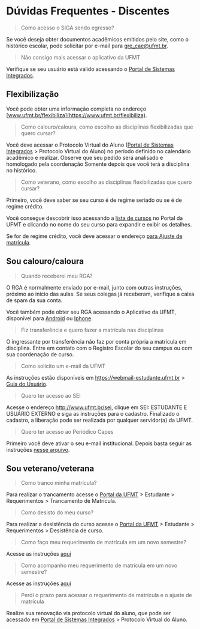 # Dúvidas Frequentes - Discentes

> Como acesso o SIGA sendo egresso?

Se você deseja obter documentos acadêmicos emitidos pelo site, como o histórico escolar, pode solicitar por e-mail para <gre_cae@ufmt.br>.

> Não consigo mais acessar o aplicativo da UFMT

Verifique se seu usuário está valido acessando o [Portal de Sistemas Integrados](https://sistemas.ufmt.br/ufmt.portalsistemas).

## Flexibilização

Você pode obter uma informação completa no endereço [www.ufmt.br/flexibiliza](https://www.ufmt.br/flexibiliza).

> Como calouro/caloura, como escolho as disciplinas flexibilizadas que quero cursar?

Você deve acessar o Protocolo Virtual do Aluno ([Portal de Sistemas Integrados](https://sistemas.ufmt.br/ufmt.portalsistemas) > Protocolo Virtual do Aluno) no período definido no calendário acadêmico e realizar. Observe que seu pedido será analisado e homologado pela coordenação Somente depois que você terá a disciplina no histórico.

> Como veterano, como escolho as disciplinas flexibilizadas que quero cursar?

Primeiro, você deve saber se seu curso é de regime seriado ou se é de regime crédito.

Você consegue descobrir isso acessando a [lista de cursos](https://ufmt.br/ensino/busca?text=&modality=PRESENCIAL&type=&campus=&period=) no Portal da UFMT e clicando no nome do seu curso para expandir e exibir os detalhes.

Se for de regime crédito, você deve acessar o endereço [para Ajuste de matrícula](http://siga.ufmt.br/www-siga/htmldelphi/loginAjusteGraduacao/login.htm).



## Sou calouro/caloura

> Quando receberei meu RGA?

O RGA é normalmente enviado por e-mail, junto com outras instruções, próximo ao início das aulas. Se seus colegas já receberam, verifique a caixa de spam da sua conta.

Você também pode obter seu RGA acessando o Aplicativo da UFMT, disponível para [Android](https://play.google.com/store/apps/details?id=br.ufmt.sti.app) ou [Iphone](https://apps.apple.com/br/app/ufmt/id1438762579).

> Fiz transferência e quero fazer a matrícula nas disciplinas

O ingressante por transferência não faz por conta própria a matrícula em disciplina. Entre em contato com o Registro Escolar do seu campus ou com sua coordenação de curso.

> Como solicito um e-mail da UFMT

As instruções estão disponíveis em <https://webmail-estudante.ufmt.br> > [Guia do Usuário](https://webmail-estudante.ufmt.br/skins/larry/includes/tutorial_roundcube.pdf).

> Quero ter acesso ao SEI

Acesse o endereço <http://www.ufmt.br/sei>, clique em SEI: ESTUDANTE E USUÁRIO EXTERNO e siga as instruções para o cadastro. Finalizado o cadastro, a liberação pode ser realizada por qualquer servidor(a) da UFMT.

> Quero ter acesso ao Periódico Capes

Primeiro você deve ativar o seu e-mail institucional. Depois basta seguir as instruções [nesse arquivo](https://antigo.ufmt.br/sti/arquivos/9548f0c60539f2263613251d70972f74.pdf).

## Sou veterano/veterana

> Como tranco minha matrícula?

Para realizar o trancamento acesse o [Portal da UFMT](https://www.ufmt.br) > Estudante > Requerimentos > Trancamento de Matrícula.

> Como desisto do meu curso?

Para realizar a desistência do curso acesse o [Portal da UFMT](https://www.ufmt.br) > Estudante > Requerimentos > Desistência de curso.

> Como faço meu requerimento de matrícula em um novo semestre?

Acesse as instruções [aqui](../siga/requerimentomatricula.md)

> Como acompanho meu requerimento de matrícula em um novo semestre?

Acesse as instruções [aqui](../siga/conferenciamatricula.md)

> Perdi o prazo para acessar o requerimento de matrícula e o ajuste de matrícula

Realize sua renovação via protocolo virtual do aluno, que pode ser acessado em [Portal de Sistemas Integrados](https://sistemas.ufmt.br/ufmt.portalsistemas) > Protocolo Virtual do Aluno.